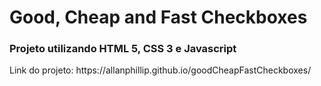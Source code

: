 <h1>Good, Cheap and Fast Checkboxes</h1>

<h3>Projeto utilizando HTML 5, CSS 3 e Javascript</h3>

<p>Link do projeto: https://allanphillip.github.io/goodCheapFastCheckboxes/ </p>